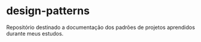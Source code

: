 # design-patterns
Repositório destinado a documentação dos padrões de projetos aprendidos durante meus estudos.
